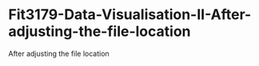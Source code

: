 # Fit3179-Data-Visualisation-II-After-adjusting-the-file-location
After adjusting the file location
